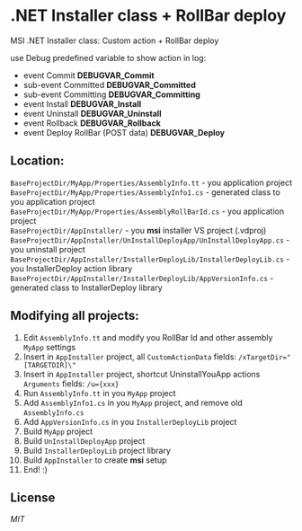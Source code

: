 # .NET Installer class + RollBar deploy
MSI .NET Installer class: Custom action + RollBar deploy

use Debug predefined variable to show action in log:
* event Commit __DEBUGVAR_Commit__
* sub-event Committed __DEBUGVAR_Committed__
* sub-event Committing __DEBUGVAR_Committing__
* event Install __DEBUGVAR_Install__
* event Uninstall __DEBUGVAR_Uninstall__
* event Rollback __DEBUGVAR_Rollback__
* event Deploy RollBar (POST data) __DEBUGVAR_Deploy__

## Location:

`BaseProjectDir/MyApp/Properties/AssemblyInfo.tt` - you application project  
`BaseProjectDir/MyApp/Properties/AssemblyInfo1.cs` - generated class to you application project  
`BaseProjectDir/MyApp/Properties/AssemblyRollBarId.cs` - you application project  
`BaseProjectDir/AppInstaller/` - you __msi__ installer VS project (.vdproj)  
`BaseProjectDir/AppInstaller/UnInstallDeployApp/UnInstallDeployApp.cs` - you uninstall project  
`BaseProjectDir/AppInstaller/InstallerDeployLib/InstallerDeployLib.cs` - you InstallerDeploy action library  
`BaseProjectDir/AppInstaller/InstallerDeployLib/AppVersionInfo.cs` - generated class to InstallerDeploy library  

## Modifying all projects:

1. Edit `AssemblyInfo.tt` and modify you RollBar Id and other assembly `MyApp` settings
2. Insert in `AppInstaller` project, all `CustomActionData` fields: `/xTargetDir="[TARGETDIR]\"`
2. Insert in `AppInstaller` project, shortcut UninstallYouApp actions `Arguments` fields: `/u={xxx}`
4. Run `AssemblyInfo.tt` in you `MyApp` project
5. Add `AssemblyInfo1.cs` in you `MyApp` project, and remove old `AssemblyInfo.cs`
6. Add `AppVersionInfo.cs` in you `InstallerDeployLib` project
7. Build `MyApp` project
8. Build `UnInstallDeployApp` project
9. Build `InstallerDeployLib` project library
10. Build `AppInstaller` to create __msi__ setup
11. End! :)

## License

_MIT_
